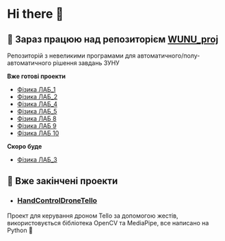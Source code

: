 # Hi there 👋
## 🔭 Зараз працюю над репозиторієм [WUNU_proj](https://github.com/PrincTwilig/wunu_proj)
Репозиторій з невеликими програмами для автоматичного/полу-автоматичного рішення завдань ЗУНУ

**Вже готові проекти**
- [Фізика ЛАБ_1](https://github.com/PrincTwilig/wunu_proj/releases/tag/Phys_lab1)
- [Фізика ЛАБ_2](https://github.com/PrincTwilig/wunu_proj/releases/tag/Phys_lab2)
- [Фізика ЛАБ_4](https://github.com/PrincTwilig/wunu_proj/releases/tag/Phys_lab4)
- [Фізика ЛАБ_5](https://github.com/PrincTwilig/wunu_proj/releases/tag/Phys_lab5)
- [Фізика ЛАБ 8](https://github.com/PrincTwilig/wunu_proj/releases/tag/Phys_lab8)
- [Фізика ЛАБ 9](https://github.com/PrincTwilig/wunu_proj/releases/tag/Phys_lab9)
- [Фізика ЛАБ 10](https://github.com/PrincTwilig/wunu_proj/releases/tag/Phys_lab10)

**Скоро буде**
- [Фізика ЛАБ_3](https://github.com/PrincTwilig/wunu_proj/tree/master/phys_lab3)

## :helicopter: Вже закінчені проекти
- ### [HandControlDroneTello](https://github.com/PrincTwilig/HandControlDroneTello)
Проект для керування дроном Tello за допомогою жестів, використовується бібліотека OpenCV та MediaPipe, все написано на Python :snake:
